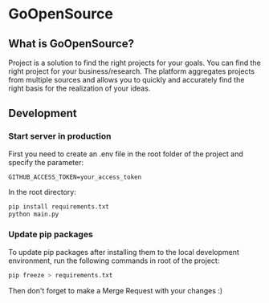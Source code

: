 # GoOpenSource
## What is GoOpenSource?
Project is a solution to find the right projects for your goals. You can find the right project for your business/research. The platform aggregates projects from multiple sources and allows you to quickly and accurately find the right basis for the realization of your ideas.
## Development

### Start server in production
First you need to create an .env file in the root folder of the project and specify the parameter:

```
GITHUB_ACCESS_TOKEN=your_access_token
```
In the root directory:
```bash
pip install requirements.txt
python main.py
```

### Update pip packages
To update pip packages after installing them to the local development environment, run the following commands in root of the project:
```bash
pip freeze > requirements.txt
```
Then don't forget to make a Merge Request with your changes :)